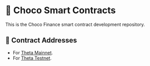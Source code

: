 # 🍫 Choco Smart Contracts 

This is the Choco Finance smart contract development repository.

## 📜 Contract Addresses

 - For [Theta Mainnet](https://docs.chocofinance.com/resources/mainnet-contracts).
 - For [Theta Testnet](https://docs.chocofinance.com/resources/testnet-contracts).
